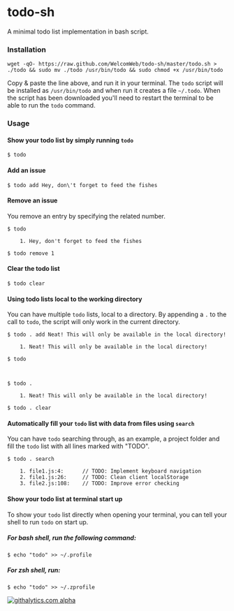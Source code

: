 todo-sh
=======

A minimal todo list implementation in bash script.

### Installation

    wget -qO- https://raw.github.com/WelcomWeb/todo-sh/master/todo.sh > ./todo && sudo mv ./todo /usr/bin/todo && sudo chmod +x /usr/bin/todo

Copy & paste the line above, and run it in your terminal. The `todo` script will be installed as `/usr/bin/todo` and when run it creates a file `~/.todo`. When the script has been downloaded you'll need to restart the terminal to be able to run the `todo` command.

### Usage

#### Show your todo list by simply running `todo`

    $ todo

#### Add an issue

    $ todo add Hey, don\'t forget to feed the fishes

#### Remove an issue

You remove an entry by specifying the related number.

    $ todo
    
        1. Hey, don't forget to feed the fishes

    $ todo remove 1

#### Clear the todo list

    $ todo clear

#### Using todo lists local to the working directory

You can have multiple `todo` lists, local to a directory. By appending a `.` to the call to `todo`, the script will only work in the current directory.

    $ todo . add Neat! This will only be available in the local directory!

    	1. Neat! This will only be available in the local directory!

    $ todo



    $ todo .

    	1. Neat! This will only be available in the local directory!

    $ todo . clear

#### Automatically fill your `todo` list with data from files using `search`

You can have `todo` searching through, as an example, a project folder and fill the `todo` list with all lines marked with "TODO".

    $ todo . search

        1. file1.js:4:      // TODO: Implement keyboard navigation
        2. file1.js:26:     // TODO: Clean client localStorage
        3. file2.js:108:    // TODO: Improve error checking


#### Show your todo list at terminal start up

To show your `todo` list directly when opening your terminal, you can tell your shell to run `todo` on start up.

##### For bash shell, run the following command:

    $ echo "todo" >> ~/.profile

##### For zsh shell, run:

    $ echo "todo" >> ~/.zprofile


[![githalytics.com alpha](https://cruel-carlota.pagodabox.com/464db0a106bbc2f6a16cd0d098123518 "githalytics.com")](http://githalytics.com/WelcomWeb/todo-sh)
